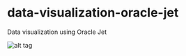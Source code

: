 # data-visualization-oracle-jet
Data visualization using Oracle Jet

![alt tag](https://preview.ibb.co/nuQ3EJ/Data_visualization_2.png)
